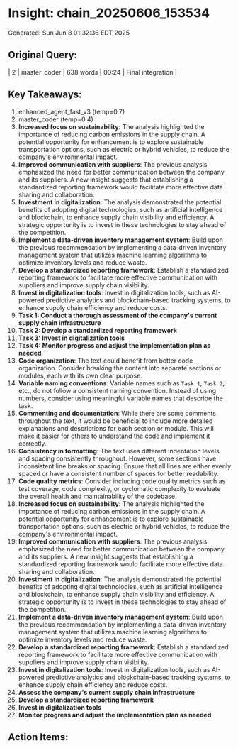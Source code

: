 # Insight: chain_20250606_153534
Generated: Sun Jun  8 01:32:36 EDT 2025

## Original Query:
| 2 | master_coder | 638 words | 00:24 | Final integration |

## Key Takeaways:
1. enhanced_agent_fast_v3 (temp=0.7)
2. master_coder (temp=0.4)
1. **Increased focus on sustainability**: The analysis highlighted the importance of reducing carbon emissions in the supply chain. A potential opportunity for enhancement is to explore sustainable transportation options, such as electric or hybrid vehicles, to reduce the company's environmental impact.
2. **Improved communication with suppliers**: The previous analysis emphasized the need for better communication between the company and its suppliers. A new insight suggests that establishing a standardized reporting framework would facilitate more effective data sharing and collaboration.
3. **Investment in digitalization**: The analysis demonstrated the potential benefits of adopting digital technologies, such as artificial intelligence and blockchain, to enhance supply chain visibility and efficiency. A strategic opportunity is to invest in these technologies to stay ahead of the competition.
1. **Implement a data-driven inventory management system**: Build upon the previous recommendation by implementing a data-driven inventory management system that utilizes machine learning algorithms to optimize inventory levels and reduce waste.
2. **Develop a standardized reporting framework**: Establish a standardized reporting framework to facilitate more effective communication with suppliers and improve supply chain visibility.
3. **Invest in digitalization tools**: Invest in digitalization tools, such as AI-powered predictive analytics and blockchain-based tracking systems, to enhance supply chain efficiency and reduce costs.
1. **Task 1: Conduct a thorough assessment of the company's current supply chain infrastructure**
2. **Task 2: Develop a standardized reporting framework**
3. **Task 3: Invest in digitalization tools**
4. **Task 4: Monitor progress and adjust the implementation plan as needed**
1.  **Code organization**: The text could benefit from better code organization. Consider breaking the content into separate sections or modules, each with its own clear purpose.
2.  **Variable naming conventions**: Variable names such as `Task 1`, `Task 2`, etc., do not follow a consistent naming convention. Instead of using numbers, consider using meaningful variable names that describe the task.
3.  **Commenting and documentation**: While there are some comments throughout the text, it would be beneficial to include more detailed explanations and descriptions for each section or module. This will make it easier for others to understand the code and implement it correctly.
4.  **Consistency in formatting**: The text uses different indentation levels and spacing consistently throughout. However, some sections have inconsistent line breaks or spacing. Ensure that all lines are either evenly spaced or have a consistent number of spaces for better readability.
5.  **Code quality metrics**: Consider including code quality metrics such as test coverage, code complexity, or cyclomatic complexity to evaluate the overall health and maintainability of the codebase.
1.  **Increased focus on sustainability**: The analysis highlighted the importance of reducing carbon emissions in the supply chain. A potential opportunity for enhancement is to explore sustainable transportation options, such as electric or hybrid vehicles, to reduce the company's environmental impact.
2.  **Improved communication with suppliers**: The previous analysis emphasized the need for better communication between the company and its suppliers. A new insight suggests that establishing a standardized reporting framework would facilitate more effective data sharing and collaboration.
3.  **Investment in digitalization**: The analysis demonstrated the potential benefits of adopting digital technologies, such as artificial intelligence and blockchain, to enhance supply chain visibility and efficiency. A strategic opportunity is to invest in these technologies to stay ahead of the competition.
1.  **Implement a data-driven inventory management system**: Build upon the previous recommendation by implementing a data-driven inventory management system that utilizes machine learning algorithms to optimize inventory levels and reduce waste.
2.  **Develop a standardized reporting framework**: Establish a standardized reporting framework to facilitate more effective communication with suppliers and improve supply chain visibility.
3.  **Invest in digitalization tools**: Invest in digitalization tools, such as AI-powered predictive analytics and blockchain-based tracking systems, to enhance supply chain efficiency and reduce costs.
1.  **Assess the company's current supply chain infrastructure**
2.  **Develop a standardized reporting framework**
3.  **Invest in digitalization tools**
4.  **Monitor progress and adjust the implementation plan as needed**

## Action Items:
